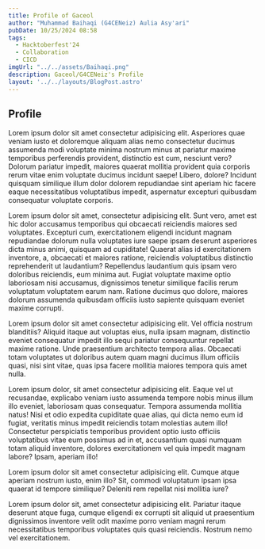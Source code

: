 ```yaml
---
title: Profile of Gaceol
author: "Muhammad Baihaqi (G4CENeiz) Aulia Asy'ari"
pubDate: 10/25/2024 08:58
tags:
  - Hacktoberfest'24  
  - Collaboration
  - CICD
imgUrl: "../../assets/Baihaqi.png"
description: Gaceol/G4CENeiz's Profile
layout: '../../layouts/BlogPost.astro'
---
```


## Profile

Lorem ipsum dolor sit amet consectetur adipisicing elit. Asperiores quae veniam iusto et doloremque aliquam alias nemo consectetur ducimus assumenda modi voluptate minima nostrum minus at pariatur maxime temporibus perferendis provident, distinctio est cum, nesciunt vero? Dolorum pariatur impedit, maiores quaerat mollitia provident quia corporis rerum vitae enim voluptate ducimus incidunt saepe! Libero, dolore? Incidunt quisquam similique illum dolor dolorem repudiandae sint aperiam hic facere eaque necessitatibus voluptatibus impedit, aspernatur excepturi quibusdam consequatur voluptate corporis.

Lorem ipsum dolor sit amet, consectetur adipisicing elit. Sunt vero, amet est hic dolor accusamus temporibus qui obcaecati reiciendis maiores sed voluptates. Excepturi cum, exercitationem eligendi incidunt magnam repudiandae dolorum nulla voluptates iure saepe ipsam deserunt asperiores dicta minus animi, quisquam ad cupiditate! Quaerat alias id exercitationem inventore, a, obcaecati et maiores ratione, reiciendis voluptatibus distinctio reprehenderit ut laudantium? Repellendus laudantium quis ipsam vero doloribus reiciendis, eum minima aut. Fugiat voluptate maxime optio laboriosam nisi accusamus, dignissimos tenetur similique facilis rerum voluptatum voluptatem earum nam. Ratione ducimus quo dolore, maiores dolorum assumenda quibusdam officiis iusto sapiente quisquam eveniet maxime corrupti.

Lorem ipsum dolor sit amet consectetur adipisicing elit. Vel officia nostrum blanditiis? Aliquid itaque aut voluptas eius, nulla ipsam magnam, distinctio eveniet consequatur impedit illo sequi pariatur consequuntur repellat maxime ratione. Unde praesentium architecto tempora alias. Obcaecati totam voluptates ut doloribus autem quam magni ducimus illum officiis quasi, nisi sint vitae, quas ipsa facere mollitia maiores tempora quis amet nulla.

Lorem ipsum dolor, sit amet consectetur adipisicing elit. Eaque vel ut recusandae, explicabo veniam iusto assumenda tempore nobis minus illum illo eveniet, laboriosam quas consequatur. Tempora assumenda mollitia natus! Nisi et odio expedita cupiditate quae alias, qui dicta nemo eum id fugiat, veritatis minus impedit reiciendis totam molestias autem illo! Consectetur perspiciatis temporibus provident optio iusto officiis voluptatibus vitae eum possimus ad in et, accusantium quasi numquam totam aliquid inventore, dolores exercitationem vel quia impedit magnam labore? Ipsam, aperiam illo!

Lorem ipsum dolor sit amet consectetur adipisicing elit. Cumque atque aperiam nostrum iusto, enim illo? Sit, commodi voluptatum ipsam ipsa quaerat id tempore similique? Deleniti rem repellat nisi mollitia iure?

Lorem ipsum dolor sit, amet consectetur adipisicing elit. Pariatur itaque deserunt atque fuga, cumque eligendi ex corrupti sit aliquid ut praesentium dignissimos inventore velit odit maxime porro veniam magni rerum necessitatibus temporibus voluptates quis quasi reiciendis. Nostrum nemo vel exercitationem.